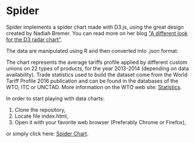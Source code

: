Spider
============

Spider implements a spider chart made with D3.js, using the great design created by Nadiah Bremer. You can read more on her blog ["A different look for the D3 radar chart"](https://www.visualcinnamon.com/2015/10/different-look-d3-radar-chart.html).

The data are manipulated using R and then converted into .json format.

The chart represents the average tariffs profile applied by different custom unions on 22 types of products, for the year 2013-2014 (depending on data availability). Trade statistics used to build the dataset come from the World Tariff Profile 2016 publication and can be found in the databases of the WTO, ITC or UNCTAD. More information on the WTO web site: [Statistics](https://www.wto.org/statistics).

In order to start playing with data charts:

1.  Clone the repository,
2.  Locate file index.html,
3.  Open it with your favorite web browser (Preferably Chrome or Firefox),

or simply click here: [Spider Chart](https://marcgumowski.github.io/Spider/).
